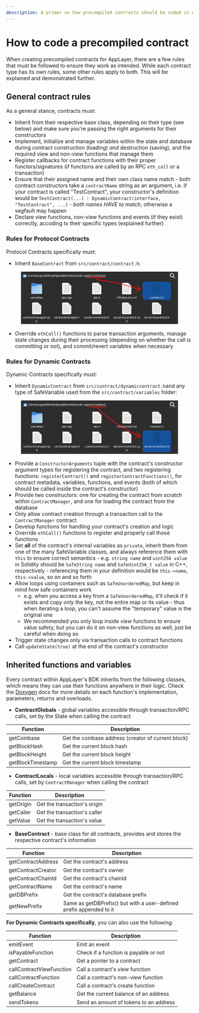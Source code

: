 ```yaml
---
description: A primer on how precompiled contracts should be coded in AppLayer's BDK.
---
```


# How to code a precompiled contract

When creating precompiled contracts for AppLayer, there are a few rules that must be followed to ensure they work as intended. While each contract type has its own rules, some other rules apply to both. This will be explained and demonstrated further.

## General contract rules

As a general stance, contracts must:

* Inherit from their respective base class, depending on their type (see below) and make sure you're passing the right arguments for their constructors
* Implement, initialize and manage variables within the state and database during contract construction (loading) *and* destruction (saving), and the required view and non-view functions that manage them
* Register callbacks for contract functions with their proper functors/signatures (if functions are called by an RPC `eth_call` or a transaction)
* Ensure that their assigned name and their own class name match - both contract constructors take a `contractName` string as an argument, i.e. if your contract is called "TestContract", your constructor's definition would be `TestContract(...) : DynamicContract(interface, "TestContract", ...)` - *both names HAVE to match*, otherwise a segfault may happen
* Declare view functions, non-view functions and events (if they exist) correctly, accoding to their specific types (explained further)

### Rules for Protocol Contracts

Protocol Contracts specifically must:

* Inherit `BaseContract` from `src/contract/contract.h`:

<figure><img src="../.gitbook/assets/BaseContract.png" alt=""><figcaption></figcaption></figure>

* Override `ethCall()` functions to parse transaction arguments, manage state changes during their processing (depending on whether the call is committing or not), and commit/revert variables when necessary

### Rules for Dynamic Contracts

Dynamic Contracts specifically must:

* Inherit `DynamicContract` from `src/contract/dynamiccontract.h`and any type of SafeVariable used from the `src/contract/variables` folder:

<figure><img src="../.gitbook/assets/DynamicContract (1).png" alt=""><figcaption></figcaption></figure>

* Provide a `ConstructorArguments` tuple with the contract's constructor argument types for registering the contract, and two registering functions: `registerContract()` and `registerContractFunctions()`, for contract metadata, variables, functions, and events (both of which should be called inside the contract's constructor)
* Provide two constructors: one for creating the contract from scratch within `ContractManager`, and one for loading the contract from the database
* Only allow contract creation through a transaction call to the `ContractManager` contract
* Develop functions for handling your contract's creation and logic
* Override `ethCall()` functions to register and properly call those functions
* Set **all** of the contract's internal variables as `private`, inherit them from one of the many SafeVariable classes, and always reference them with `this` to ensure correct semantics - e.g. `string name` and `uint256 value` in Solidity should be `SafeString name` and `SafeUint256_t value` in C++, respectively - referencing them in your definition would be `this->name`, `this->value`, so on and so forth
* Allow loops using containers such as `SafeUnorderedMap`, but keep in mind how safe containers work
  * e.g. when you access a key from a `SafeUnorderedMap`, it'll check if it exists and copy *only* the key, not the entire map or its value - thus when iterating a loop, you can't assume the "temporary" value is the original one
  * We recommended you only loop inside *view* functions to ensure value safety, but you can do it on non-view functions as well, just be careful when doing so
* Trigger state changes only via transaction calls to contract functions
* Call `updateState(true)` at the end of the contract's constructor

## Inherited functions and variables

Every contract within AppLayer's BDK inherits from the following classes, which means they can use their functions anywhere in their logic. Check the [Doxygen](https://doxygen.nl) docs for more details on each function's implementation, parameters, returns and overloads.

* **ContractGlobals** - global variables accessible through transaction/RPC calls, set by the State when calling the contract

| Function          | Description                                         |
| ----------------- | --------------------------------------------------- |
| getCoinbase       | Get the coinbase address (creator of current block) |
| getBlockHash      | Get the current block hash                          |
| getBlockHeight    | Get the current block height                        |
| getBlockTimestamp | Get the current block timestamp                     |

* **ContractLocals** - local variables accessible through transaction/RPC calls, set by `ContractManager` when calling the contract

| Function  | Description                  |
| --------- | ---------------------------- |
| getOrigin | Get the transaction's origin |
| getCaller | Get the transaction's caller |
| getValue  | Get the transaction's value  |

* **BaseContract** - base class for all contracts, provides and stores the respective contract's information

| Function           | Description                                                         |
| ------------------ | ------------------------------------------------------------------- |
| getContractAddress | Get the contract's address                                          |
| getContractCreator | Get the contract's owner                                            |
| getContractChainId | Get the contract's chainId                                          |
| getContractName    | Get the contract's name                                             |
| getDBPrefix        | Get the contract's database prefix                                  |
| getNewPrefix       | Same as getDBPrefix() but with a user-defined prefix appended to it |

**For Dynamic Contracts specifically**, you can also use the following:

| Function                 | Description                            |
| ------------------------ | -------------------------------------- |
| emitEvent                | Emit an event                          |
| isPayableFunction        | Check if a function is payable or not  |
| getContract              | Get a pointer to a contract            |
| callContractViewFunction | Call a contract's view function        |
| callContractFunction     | Call a contract's non-view function    |
| callCreateContract       | Call a contract's create function      |
| getBalance               | Get the current balance of an address  |
| sendTokens               | Send an amount of tokens to an address |
